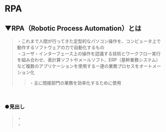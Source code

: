 # RPA

## ▼RPA（Robotic Process Automation）とは
>・これまで人間が行ってきた定型的なパソコン操作を、コンピュータ上で動作するソフトウェアの力で自動化するもの<br>
>・ユーザ・インターフェース上の操作を認識する技術とワークフロー実行を組み合わせ、表計算ソフトやメールソフト、ERP（基幹業務システム）など複数のアプリケーションを使用する一連の業務プロセスをオートメーション化<br>
>>・主に間接部門の業務を効率化するために使用<br>
<br>

### ●見出し
>・<br>
>・<br>
<br>
